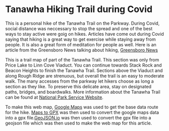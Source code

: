 # Tanawha Hiking Trail during Covid
This is a personal hike of the Tanawha Trail on the Parkway. During Covid, social distance was neccessary to stop the spread and one of the best ways to stay active were goig on hikes.
Articles have come out during Covid saying that hiking is a great way to get exercise while staying away from people. It is also a great form of meditation for people as well.
Here is an article from the Greensboro News talking about hiking, [Greensboro News](https://greensboro.com/entertainment/get-outside-you-can-social-distance-on-the-parkway-and-have-your-views-too/article_6c13419d-6893-5f40-af38-c170abbcd356.html)

This is a trail map of part of the Tanawha Trail. This section was only from Price Lake to Linn Cove Viaduct. You can continue towards Stack Rock and Beacon Heights to finish the Tanawha Trail. 
Sections above the Viaduct and along Rough Ridge are strenuous, but overall the trail is an easy to moderate walk. The many accesses from the parkway let hikers choose as long a section as they like. To preserve this delicate area, stay on designated paths, bridges, and boardwalks.
More information about the Tanawha Trail can be found at [National Park Service Website](https://www.nps.gov/blri/planyourvisit/tanawha-trail.htm).

To make this web map, [Google Maps](https://www.google.com/maps) was used to get the base data route for the hike. [Maps to GPX](https://mapstogpx.com/) was then used to convert the google maps data into a gpx file.[GeoJSON.io](http://geojson.io/#map=2/20.0/0.0) was then used to convert the gpx file into a geojson file which was then used to make the web map for this article. 
